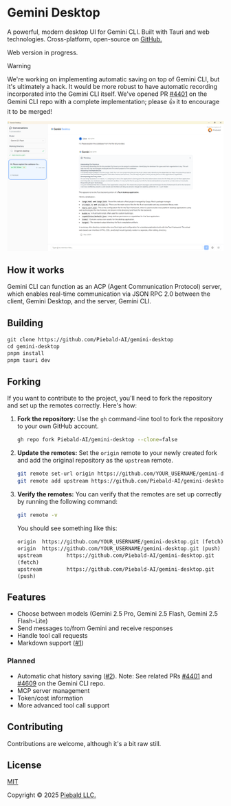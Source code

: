 # Gemini Desktop

A powerful, modern desktop UI for Gemini CLI.  Built with Tauri and web technologies.  Cross-platform, open-source on [GitHub.](https://github.com/Piebald-AI/gemini-desktop)

Web version in progress.

> [!WARNING]
> We're working on implementing automatic saving on top of Gemini CLI, but it's ultimately a hack.  It would be more robust to have automatic recording incorporated into the Gemini CLI itself.  We've opened PR [#4401](https://github.com/google-gemini/gemini-cli/pull/4401) on the Gemini CLI repo with a complete implementation; please :+1: it to encourage it to be merged!

![Screenshot of Gemini Desktop](./assets/screenshot.png)

## How it works

Gemini CLI can function as an ACP (Agent Communication Protocol) server, which enables real-time communication via JSON RPC 2.0 between the client, Gemini Desktop, and the server, Gemini CLI.

## Building

```
git clone https://github.com/Piebald-AI/gemini-desktop
cd gemini-desktop
pnpm install
pnpm tauri dev
```

## Forking

If you want to contribute to the project, you'll need to fork the repository and set up the remotes correctly. Here's how:

1.  **Fork the repository:** Use the `gh` command-line tool to fork the repository to your own GitHub account.

    ```bash
    gh repo fork Piebald-AI/gemini-desktop --clone=false
    ```

2.  **Update the remotes:** Set the `origin` remote to your newly created fork and add the original repository as the `upstream` remote.

    ```bash
    git remote set-url origin https://github.com/YOUR_USERNAME/gemini-desktop.git
    git remote add upstream https://github.com/Piebald-AI/gemini-desktop.git
    ```

3.  **Verify the remotes:** You can verify that the remotes are set up correctly by running the following command:

    ```bash
    git remote -v
    ```

    You should see something like this:

    ```
    origin  https://github.com/YOUR_USERNAME/gemini-desktop.git (fetch)
    origin  https://github.com/YOUR_USERNAME/gemini-desktop.git (push)
    upstream        https://github.com/Piebald-AI/gemini-desktop.git (fetch)
    upstream        https://github.com/Piebald-AI/gemini-desktop.git (push)
    ```

## Features

- Choose between models (Gemini 2.5 Pro, Gemini 2.5 Flash, Gemini 2.5 Flash-Lite)
- Send messages to/from Gemini and receive responses
- Handle tool call requests
- Markdown support ([#1](https://github.com/Piebald-AI/gemini-desktop/issues/1))

### Planned

- Automatic chat history saving ([#2](https://github.com/Piebald-AI/gemini-desktop/issues/2)).  Note: See related PRs [#4401](https://github.com/google-gemini/gemini-cli/pull/4401) and [#4609](https://github.com/google-gemini/gemini-cli/pull/4609) on the Gemini CLI repo.
- MCP server management
- Token/cost information
- More advanced tool call support

## Contributing

Contributions are welcome, although it's a bit raw still.

## License

[MIT](./LICENSE)

Copyright © 2025 [Piebald LLC.](https://piebald.ai)
